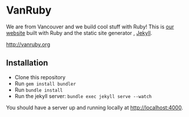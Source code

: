# VanRuby

We are from Vancouver and we build cool stuff with Ruby! This is [our website](http://vanruby.org) built with Ruby and the static site generator , [Jekyll](http://jekyllrb.com/).

http://vanruby.org

## Installation

- Clone this repository
- Run `gem install bundler`
- Run `bundle install`
- Run the jekyll server: `bundle exec jekyll serve --watch`

You should have a server up and running locally at <http://localhost:4000>.
